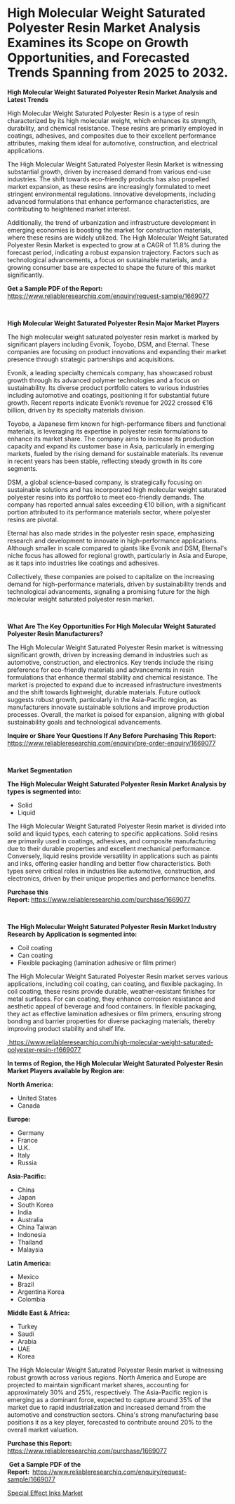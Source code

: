 <p><h1>High Molecular Weight Saturated Polyester Resin Market Analysis Examines its Scope on Growth Opportunities, and Forecasted Trends Spanning from 2025 to 2032.</h1></p><p><strong>High Molecular Weight Saturated Polyester Resin Market Analysis and Latest Trends</strong></p>
<p><p>High Molecular Weight Saturated Polyester Resin is a type of resin characterized by its high molecular weight, which enhances its strength, durability, and chemical resistance. These resins are primarily employed in coatings, adhesives, and composites due to their excellent performance attributes, making them ideal for automotive, construction, and electrical applications. </p><p>The High Molecular Weight Saturated Polyester Resin Market is witnessing substantial growth, driven by increased demand from various end-use industries. The shift towards eco-friendly products has also propelled market expansion, as these resins are increasingly formulated to meet stringent environmental regulations. Innovative developments, including advanced formulations that enhance performance characteristics, are contributing to heightened market interest.</p><p>Additionally, the trend of urbanization and infrastructure development in emerging economies is boosting the market for construction materials, where these resins are widely utilized. The High Molecular Weight Saturated Polyester Resin Market is expected to grow at a CAGR of 11.8% during the forecast period, indicating a robust expansion trajectory. Factors such as technological advancements, a focus on sustainable materials, and a growing consumer base are expected to shape the future of this market significantly.</p></p>
<p><strong>Get a Sample PDF of the Report:&nbsp;</strong> <a href="https://www.reliableresearchiq.com/enquiry/request-sample/1669077?utm_campaign=2144&utm_medium=2&utm_source=Github&utm_content=ia&utm_term=05022025&utm_id=high-molecular-weight-saturated-polyester-resin">https://www.reliableresearchiq.com/enquiry/request-sample/1669077</a></p>
<p>&nbsp;</p>
<p><strong>High Molecular Weight Saturated Polyester Resin Major Market Players</strong></p>
<p><p>The high molecular weight saturated polyester resin market is marked by significant players including Evonik, Toyobo, DSM, and Eternal. These companies are focusing on product innovations and expanding their market presence through strategic partnerships and acquisitions.</p><p>Evonik, a leading specialty chemicals company, has showcased robust growth through its advanced polymer technologies and a focus on sustainability. Its diverse product portfolio caters to various industries including automotive and coatings, positioning it for substantial future growth. Recent reports indicate Evonik’s revenue for 2022 crossed €16 billion, driven by its specialty materials division.</p><p>Toyobo, a Japanese firm known for high-performance fibers and functional materials, is leveraging its expertise in polyester resin formulations to enhance its market share. The company aims to increase its production capacity and expand its customer base in Asia, particularly in emerging markets, fueled by the rising demand for sustainable materials. Its revenue in recent years has been stable, reflecting steady growth in its core segments.</p><p>DSM, a global science-based company, is strategically focusing on sustainable solutions and has incorporated high molecular weight saturated polyester resins into its portfolio to meet eco-friendly demands. The company has reported annual sales exceeding €10 billion, with a significant portion attributed to its performance materials sector, where polyester resins are pivotal.</p><p>Eternal has also made strides in the polyester resin space, emphasizing research and development to innovate in high-performance applications. Although smaller in scale compared to giants like Evonik and DSM, Eternal's niche focus has allowed for regional growth, particularly in Asia and Europe, as it taps into industries like coatings and adhesives.</p><p>Collectively, these companies are poised to capitalize on the increasing demand for high-performance materials, driven by sustainability trends and technological advancements, signaling a promising future for the high molecular weight saturated polyester resin market.</p></p>
<p>&nbsp;</p>
<p><strong>What Are The Key Opportunities For High Molecular Weight Saturated Polyester Resin Manufacturers?</strong></p>
<p><p>The High Molecular Weight Saturated Polyester Resin market is witnessing significant growth, driven by increasing demand in industries such as automotive, construction, and electronics. Key trends include the rising preference for eco-friendly materials and advancements in resin formulations that enhance thermal stability and chemical resistance. The market is projected to expand due to increased infrastructure investments and the shift towards lightweight, durable materials. Future outlook suggests robust growth, particularly in the Asia-Pacific region, as manufacturers innovate sustainable solutions and improve production processes. Overall, the market is poised for expansion, aligning with global sustainability goals and technological advancements.</p></p>
<p><strong>Inquire or Share Your Questions If Any Before Purchasing This Report:</strong> <a href="https://www.reliableresearchiq.com/enquiry/pre-order-enquiry/1669077?utm_campaign=2144&utm_medium=2&utm_source=Github&utm_content=ia&utm_term=05022025&utm_id=high-molecular-weight-saturated-polyester-resin">https://www.reliableresearchiq.com/enquiry/pre-order-enquiry/1669077</a></p>
<p>&nbsp;</p>
<p><strong>Market Segmentation</strong></p>
<p><strong>The High Molecular Weight Saturated Polyester Resin Market Analysis by types is segmented into:</strong></p>
<p><ul><li>Solid</li><li>Liquid</li></ul></p>
<p><p>The High Molecular Weight Saturated Polyester Resin market is divided into solid and liquid types, each catering to specific applications. Solid resins are primarily used in coatings, adhesives, and composite manufacturing due to their durable properties and excellent mechanical performance. Conversely, liquid resins provide versatility in applications such as paints and inks, offering easier handling and better flow characteristics. Both types serve critical roles in industries like automotive, construction, and electronics, driven by their unique properties and performance benefits.</p></p>
<p><strong>Purchase this Report:&nbsp;</strong><a href="https://www.reliableresearchiq.com/purchase/1669077?utm_campaign=2144&utm_medium=2&utm_source=Github&utm_content=ia&utm_term=05022025&utm_id=high-molecular-weight-saturated-polyester-resin">https://www.reliableresearchiq.com/purchase/1669077</a></p>
<p>&nbsp;</p>
<p><strong>The High Molecular Weight Saturated Polyester Resin Market Industry Research by Application is segmented into:</strong></p>
<p><ul><li>Coil coating</li><li>Can coating</li><li>Flexible packaging (lamination adhesive or film primer)</li></ul></p>
<p><p>The High Molecular Weight Saturated Polyester Resin market serves various applications, including coil coating, can coating, and flexible packaging. In coil coating, these resins provide durable, weather-resistant finishes for metal surfaces. For can coating, they enhance corrosion resistance and aesthetic appeal of beverage and food containers. In flexible packaging, they act as effective lamination adhesives or film primers, ensuring strong bonding and barrier properties for diverse packaging materials, thereby improving product stability and shelf life.</p></p>
<p><a href="https://www.reliableresearchiq.com/high-molecular-weight-saturated-polyester-resin-r1669077?utm_campaign=2144&utm_medium=2&utm_source=Github&utm_content=ia&utm_term=05022025&utm_id=high-molecular-weight-saturated-polyester-resin">&nbsp;https://www.reliableresearchiq.com/high-molecular-weight-saturated-polyester-resin-r1669077</a></p>
<p><strong>In terms of Region, the High Molecular Weight Saturated Polyester Resin Market Players available by Region are:</strong></p>
<p>
    <p> <strong> North America: </strong>
        <ul>
            <li>United States</li>
            <li>Canada</li>
        </ul>
        </p> 
    <p> <strong> Europe: </strong>
        <ul>
            <li>Germany</li>
            <li>France</li>
            <li>U.K.</li>
            <li>Italy</li>
            <li>Russia</li>
        </ul>
        </p> 
    <p> <strong> Asia-Pacific: </strong>
        <ul>
            <li>China</li>
            <li>Japan</li>
            <li>South Korea</li>
            <li>India</li>
            <li>Australia</li>
            <li>China Taiwan</li>
            <li>Indonesia</li>
            <li>Thailand</li>
            <li>Malaysia</li>
        </ul>
        </p> 
    <p> <strong> Latin America: </strong>
        <ul>
            <li>Mexico</li>
            <li>Brazil</li>
            <li>Argentina Korea</li>
            <li>Colombia</li>
        </ul>
        </p> 
    <p> <strong> Middle East & Africa: </strong>
        <ul>
            <li>Turkey</li>
            <li>Saudi</li>
            <li>Arabia</li>
            <li>UAE</li>
            <li>Korea</li>
        </ul>
    </p>
    </p>
<p><p>The High Molecular Weight Saturated Polyester Resin market is witnessing robust growth across various regions. North America and Europe are projected to maintain significant market shares, accounting for approximately 30% and 25%, respectively. The Asia-Pacific region is emerging as a dominant force, expected to capture around 35% of the market due to rapid industrialization and increased demand from the automotive and construction sectors. China's strong manufacturing base positions it as a key player, forecasted to contribute around 20% to the overall market valuation.</p></p>
<p><strong>Purchase this Report: </strong><a href="https://www.reliableresearchiq.com/purchase/1669077?utm_campaign=2144&utm_medium=2&utm_source=Github&utm_content=ia&utm_term=05022025&utm_id=high-molecular-weight-saturated-polyester-resin">https://www.reliableresearchiq.com/purchase/1669077</a></p>
<p>&nbsp;<strong>Get a Sample PDF of the Report:&nbsp;&nbsp;</strong><a href="https://www.reliableresearchiq.com/enquiry/request-sample/1669077?utm_campaign=2144&utm_medium=2&utm_source=Github&utm_content=ia&utm_term=05022025&utm_id=high-molecular-weight-saturated-polyester-resin">https://www.reliableresearchiq.com/enquiry/request-sample/1669077</a></p>
<p><strong></strong></p>
<p><p><a href="https://github.com/AshrafKhan865/Market-Research-Report-List-1/blob/main/special-effect-inks-market.md?utm_campaign=2144&utm_medium=2&utm_source=Github&utm_content=ia&utm_term=05022025&utm_id=high-molecular-weight-saturated-polyester-resin">Special Effect Inks Market</a></p></p>